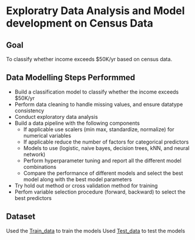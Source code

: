 # Exploratry Data Analysis and Model development on Census Data

## Goal
To classify whether income exceeds $50K/yr based on census data.

## Data Modelling Steps Performmed
* Build a classification model to classify whether the income exceeds $50K/yr
* Perform data cleaning to handle missing values, and ensure datatype consistency
* Conduct exploratory data analysis
* Build a data pipeline with the following components
  * If applicable use scalers (min max, standardize, normalize) for numerical variables
  * If applicable reduce the number of factors for categorical predictors
  * Models to use (logistic, naive bayes, decision trees, kNN, and neural network)
  * Perform hyperparameter tuning and report all the different model combinations
  * Compare the performance of different models and select the best model along with the best model parameters
* Try hold out method or cross validation method for training
* Perfom variable selection procedure (forward, backward) to select the best predictors 

## Dataset
Used the [Train_data](Train_data.csv) to train the models
Used [Test_data](Test_data.csv) to test the models
